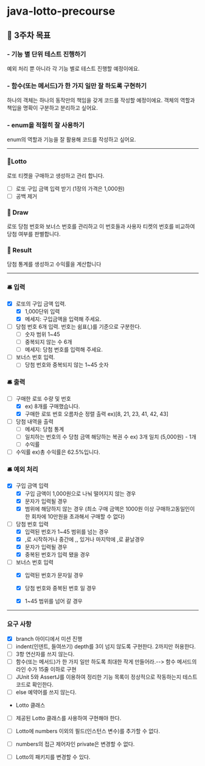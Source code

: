 # java-lotto-precourse
## 📌 3주차 목표
###  - 기능 별 단위 테스트 진행하기 
예외 처리 뿐 아니라 각 기능 별로 테스트 진행할 예정이에요.
### - 함수(또는 메서드)가 한 가지 일만 잘 하도록 구현하기
하나의 객체는 하나의 동작만의 책임을 갖게 코드를 작성할 예정이에요. 
객체의 역할과 책입을 명확이 구분하고 분리하고 싶어요.
### - enum을 적절히 잘 사용하기
enum의 역할과 기능을 잘 활용해 코드를 작성하고 싶어요.

----------------------------------------------------------------------------------------------------
### 💬Lotto 
로또 티켓을 구매하고 생성하고 관리 합니다.
- [ ] 로또 구입 금액 입력 받기 (1장의 가격은 1,000원) 
- [ ] 공백 제거

### 💬 Draw 
로또 당첨 번호와 보너스 번호를 관리하고 이 번호들과 사용자 티켓의 번호를 비교하여 당첨 여부를 판별합니다.

### 💬 Result
당첨 통계를 생성하고 수익률을 계산합니다


------------------
### 🛎️ 입력
- [x] 로또의 구입 금액 입력. 
    - [x] 1,000단위 입력
    - [x] 메세지: 구입금액을 입력해 주세요.
- [ ] 당첨 번호 6개  입력. 번호는 쉼표(,)를 기준으로 구분한다.
    - [ ] 숫자 범위 1~45
    - [ ] 중복되지 않는 수 6개
    - [ ] 메세지: 당첨 번호를 입력해 주세요.
- [ ] 보너스 번호 입력.
    - [ ] 당첨 번호와 중복되지 않는 1~45 숫자
### 🛎️ 출력
- [ ] 구매한 로또 수량 및 번호
    - [x] ex) 8개를 구매했습니다. 
    - [x] 구매한 로또 번호 오름차순 정렬 출력 ex)[8, 21, 23, 41, 42, 43]
- [ ] 당첨 내역을 출력
    - [ ] 메세지: 당첨 통계
    - [ ] 일치하는 번호의 수 당첨 금액 해당하는 복권 수 ex) 3개 일치 (5,000원) - 1개
    - [ ] 수익률
- [ ] 수익률 ex)총 수익률은 62.5%입니다.

### 🛎️ 예외 처리
- [x] 구입 금액 입력
    - [x] 구입 금액이 1,000원으로 나눠 떨어지지 않는 경우
    - [x] 문자가 입력될 경우 
    - [x] 범위에 해당하지 않는 경우 (최소 구매 금액은 1000원 이상 구매하고동일인이 한 회차에 10만원을 초과해서 구매할 수 없다)
- [ ] 당첨 번호 입력
    - [x] 입력된 번호가 1~45 범위를 넘는 경우
    - [x]  ,로 시작하거나 중간에 ,, 있거나 마지막에 ,로 끝날경우
    - [x] 문자가 입력될 경우
    - [x] 중복된 번호가 입력 됐을 경우
- [ ] 보너스 번호 입력
    - [x] 입력된 번호가 문자일 경우
    - [x] 당첨 번호와 중복된 번호 일 경우
    - [x] 1~45 범위를 넘어 갈 경우


-----
### 요구 사항
- [x] branch 아이디에서 미션 진행
- [ ] indent(인덴트, 들여쓰기) depth를 3이 넘지 않도록 구현한다. 2까지만 허용한다.
- [ ] 3항 연산자를 쓰지 않는다.
- [ ] 함수(또는 메서드)가 한 가지 일만 하도록 최대한 작게 만들어라.--> 함수 메서드의 라인 수가 15줄 이하로 구현
- [ ] JUnit 5와 AssertJ를 이용하여 정리한 기능 목록이 정상적으로 작동하는지 테스트 코드로 확인한다.
- [ ] else 예약어를 쓰지 않는다. 
- Lotto 클래스 
- [ ] 제공된 Lotto 클래스를 사용하여 구현해야 한다.
- [ ] Lotto에 numbers 이외의 필드(인스턴스 변수)를 추가할 수 없다.
- [ ] numbers의 접근 제어자인 private은 변경할 수 없다.
- [ ] Lotto의 패키지를 변경할 수 있다.





